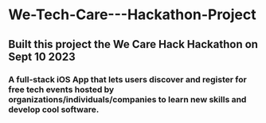 # We-Tech-Care---Hackathon-Project

## Built this project the We Care Hack Hackathon on Sept 10 2023

### A full-stack iOS App that lets users discover and register for free tech events hosted by organizations/individuals/companies to learn new skills and develop cool software.
